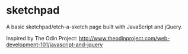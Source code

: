 # sketchpad
A basic sketchpad/etch-a-sketch page built with JavaScript and jQuery.

Inspired by The Odin Project: http://www.theodinproject.com/web-development-101/javascript-and-jquery 
